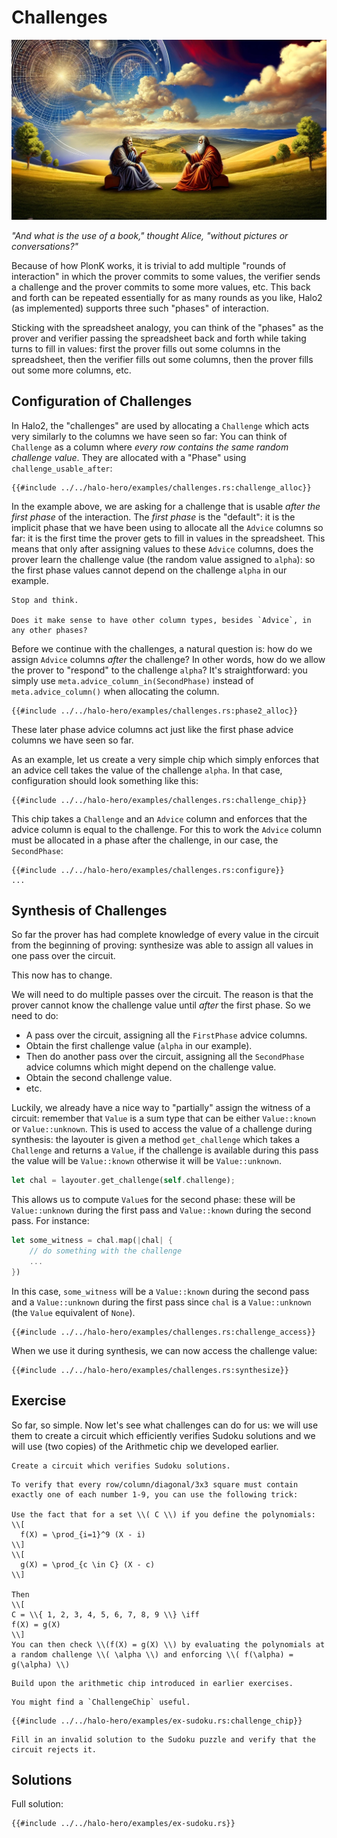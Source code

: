 # Challenges

![](./top.webp)

*"And what is the use of a book," thought Alice, "without pictures or conversations?"*

Because of how PlonK works, it is trivial to add multiple "rounds of interaction"
in which the prover commits to some values,
the verifier sends a challenge and the prover commits to some more values, etc.
This back and forth can be repeated essentially for as many rounds as you like,
Halo2 (as implemented) supports three such "phases" of interaction.

Sticking with the spreadsheet analogy, you can think of the "phases" as
the prover and verifier passing the spreadsheet back and forth while taking turns to fill in values:
first the prover fills out some columns in the spreadsheet, then the verifier fills out some columns,
then the prover fills out some more columns, etc.

## Configuration of Challenges

In Halo2, the "challenges" are used by allocating a `Challenge`
which acts very similarly to the columns we have seen so far:
You can think of `Challenge` as a column where *every row contains the same random challenge value*.
They are allocated with a "Phase" using `challenge_usable_after`:

```rust,noplaypen
{{#include ../../halo-hero/examples/challenges.rs:challenge_alloc}}
```

In the example above, we are asking for a challenge that is usable *after the first phase* of the interaction.
The *first phase* is the "default": it is the implicit phase that we have been using to allocate all the `Advice` columns so far:
it is the first time the prover gets to fill in values in the spreadsheet.
This means that only after assigning values to these `Advice` columns,
does the prover learn the challenge value (the random value assigned to `alpha`):
so the first phase values cannot depend on the challenge `alpha` in our example.

```admonish question
Stop and think.

Does it make sense to have other column types, besides `Advice`, in any other phases?
```

Before we continue with the challenges, a natural question is:
how do we assign `Advice` columns *after* the challenge?
In other words, how do we allow the prover to "respond" to the challenge `alpha`?
It's straightforward: you simply use `meta.advice_column_in(SecondPhase)`
instead of `meta.advice_column()` when allocating the column.

```rust,noplaypen
{{#include ../../halo-hero/examples/challenges.rs:phase2_alloc}}
```

These later phase advice columns act just like the first phase advice columns we have seen so far.

As an example, let us create a very simple chip which simply enforces that an advice cell takes the value of the challenge `alpha`.
In that case, configuration should look something like this:

```rust,noplaypen
{{#include ../../halo-hero/examples/challenges.rs:challenge_chip}}
```
This chip takes a `Challenge` and an `Advice` column and enforces that the advice column is equal to the challenge.
For this to work the `Advice` column must be allocated in a phase after the challenge,
in our case, the `SecondPhase`:

```rust,noplaypen
{{#include ../../halo-hero/examples/challenges.rs:configure}}
...
```

## Synthesis of Challenges

So far the prover has had complete knowledge of every value in the circuit from the beginning of proving:
synthesize was able to assign all values in one pass over the circuit.

This now has to change.

We will need to do multiple passes over the circuit.
The reason is that the prover cannot know the challenge value until *after* the first phase.
So we need to do:

- A pass over the circuit, assigning all the `FirstPhase` advice columns.
- Obtain the first challenge value (`alpha` in our example).
- Then do another pass over the circuit, assigning all the `SecondPhase`
advice columns which might depend on the challenge value.
- Obtain the second challenge value.
- etc.

Luckily, we already have a nice way to "partially" assign the witness of a circuit:
remember that `Value` is a sum type that can be either `Value::known` or `Value::unknown`.
This is used to access the value of a challenge during synthesis:
the layouter is given a method `get_challenge` which takes a `Challenge` and returns a `Value`,
if the challenge is available during this pass the value will be `Value::known` otherwise it will be `Value::unknown`.

```rust
let chal = layouter.get_challenge(self.challenge);
```

This allows us to compute `Value`s for the second phase:
these will be `Value::unknown` during the first pass and `Value::known` during the second pass.
For instance:

```rust
let some_witness = chal.map(|chal| {
    // do something with the challenge
    ...
})
```

In this case, `some_witness` will be a `Value::known` during the second pass and a `Value::unknown` during the first pass
since `chal` is a `Value::unknown` (the `Value` equivalent of `None`).

```rust,noplaypen
{{#include ../../halo-hero/examples/challenges.rs:challenge_access}}
```

When we use it during synthesis, we can now access the challenge value:

```rust,noplaypen
{{#include ../../halo-hero/examples/challenges.rs:synthesize}}
```

## Exercise
So far, so simple. Now let's see what challenges can do for us:
we will use them to create a circuit which efficiently verifies Sudoku solutions
and we will use (two copies) of the Arithmetic chip we developed earlier.

```admonish exercise
Create a circuit which verifies Sudoku solutions.
```

```admonish hint
To verify that every row/column/diagonal/3x3 square must contain
exactly one of each number 1-9, you can use the following trick:

Use the fact that for a set \\( C \\) if you define the polynomials:
\\[
  f(X) = \prod_{i=1}^9 (X - i)
\\]
\\[
  g(X) = \prod_{c \in C} (X - c)
\\]

Then
\\[
C = \\{ 1, 2, 3, 4, 5, 6, 7, 8, 9 \\} \iff
f(X) = g(X)
\\]
You can then check \\(f(X) = g(X) \\) by evaluating the polynomials at
a random challenge \\( \alpha \\) and enforcing \\( f(\alpha) = g(\alpha) \\)
```

```admonish hint
Build upon the arithmetic chip introduced in earlier exercises.
```

```admonish hint
You might find a `ChallengeChip` useful.
```

```rust,noplaypen
{{#include ../../halo-hero/examples/ex-sudoku.rs:challenge_chip}}
```

```admonish exercise
Fill in an invalid solution to the Sudoku puzzle and verify that the circuit rejects it.
```

## Solutions

Full solution:

```rust,noplaypen
{{#include ../../halo-hero/examples/ex-sudoku.rs}}
```
